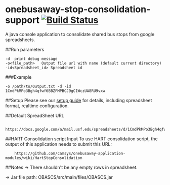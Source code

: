 onebusaway-stop-consolidation-support [![Build Status](https://travis-ci.org/CUTR-at-USF/onebusaway-stop-consolidation-support.svg?branch=master)](https://travis-ci.org/CUTR-at-USF/onebusaway-stop-consolidation-support)
===========================
A java console application to consolidate shared bus stops from google spreadsheets.

##Run parameters

```
-d	print debug message
-o<file_path>	Output file url with name (default current directory)
-id<Spreadsheet_id> Spreadsheet id 
```
###Example
```
-o /path/to/Output.txt -d -id 1CmdPkMPo3Bgh4qfwf6BBZFMPBCJ9gC1WczUA8RU9vxw
```

##Setup
Please see our [setup guide](https://github.com/CUTR-at-USF/onebusaway-stop-consolidation-support/wiki) for details, including spreadsheet format, realtime configuration.

##Default SpreadSheet URL
```
	https://docs.google.com/a/mail.usf.edu/spreadsheets/d/1CmdPkMPo3Bgh4qfwf6BBZFMPBCJ9gC1WczUA8RU9vxw/edit#gid=527691915
```

##HART Consolidation script Input
To use HART consolidation script, the output of this application needs to submit this URL:
```
	https://github.com/camsys/onebusaway-application-modules/wiki/HartStopConsolidation
```

##Notes
-> There shouldn't be any empty rows in spreadsheet.

-> Jar file path: OBASCS/src/main/files/OBASCS.jar

